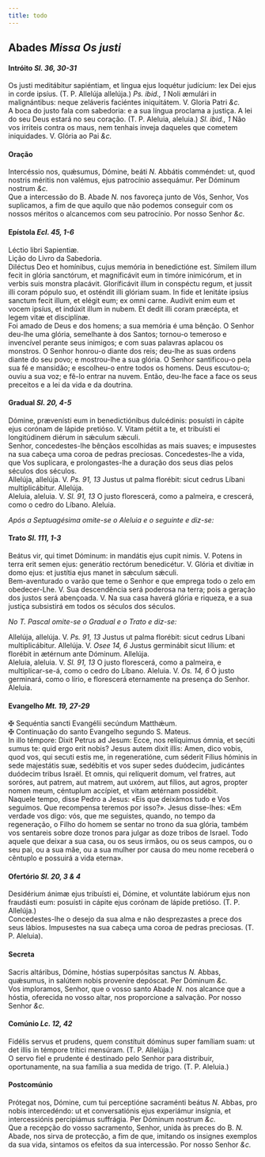 ```yaml
---
title: todo
---
```

<h2 class="text-center">Abades <em>Missa Os justi</em></h2>

<h4 class="text-center">Intróito <em>Sl. 36, 30-31</em></h4>
<div class="container-fluid">
<div class="row">
<div class="dropcap text-justify">
Os justi meditábitur sapiéntiam, et lingua ejus loquétur judícium: lex Dei ejus in corde ipsíus. (T. P. Allelúja allelúja.) <em>Ps. ibid., 1</em> Noli æmulári in malignántibus: neque zeláveris faciéntes iniquitátem.
V. Gloria Patri <em>&c.</em>
</div>
<div class="dropcap text-justify">
A boca do justo fala com sabedoria: e a sua língua proclama a justiça. A lei do seu Deus estará no seu coração. (T. P. Aleluia, aleluia.) <em>Sl. ibid., 1</em> Não vos irriteis contra os maus, nem tenhais inveja daqueles que cometem iniquidades.
V. Glória ao Pai <em>&c.</em>
</div>
</div>
</div>

<h4 class="text-center">Oração</h4>
<div class="container-fluid">
<div class="row">
<div class="dropcap text-justify">
Intercéssio nos, quǽsumus, Dómine, beáti <em>N. </em>Abbátis comméndet: ut, quod nostris méritis non valémus, ejus patrocínio assequámur. Per Dóminum nostrum <em>&c.</em>
</div>
<div class="dropcap text-justify">
Que a intercessão do B. Abade <em>N. </em>nos favoreça junto de Vós, Senhor, Vos suplicamos, a fim de que aquilo que não podemos conseguir com os nossos méritos o alcancemos com seu patrocínio. Por nosso Senhor <em>&c.</em>
</div>
</div>
</div>

<h4 class="text-center">Epístola <em>Ecl. 45, 1-6</em></h4>
<div class="container-fluid">
<div class="row">
<div class="text-justify">
Léctio libri Sapientiæ.
</div>
<div class="text-justify">
Lição do Livro da Sabedoria.
</div>
<div class="dropcap text-justify">
Diléctus Deo et homínibus, cujus memória in benedictióne est. Símilem illum fecit in glória sanctórum, et magnificávit eum in timóre inimicórum, et in verbis suis monstra placávit. Gloríficávit illum in conspéctu regum, et jussit illi coram pópulo suo, et osténdit illi glóriam suam. In fide et lenitáte ipsíus sanctum fecit illum, et elégit eum; ex omni carne. Audívit enim eum et vocem ipsíus, et indúxit illum in nubem. Et dedit illi coram præcépta, et legem vitæ et disciplínæ.
</div>
<div class="dropcap text-justify">
Foi amado de Deus e dos homens; a sua memória é uma bênção. O Senhor deu-lhe uma glória, semelhante à dos Santos; tornou-o temeroso e invencível perante seus inimigos; e com suas palavras aplacou os monstros. O Senhor honrou-o diante dos reis; deu-lhe as suas ordens diante do seu povo; e mostrou-lhe a sua glória. O Senhor santificou-o pela sua fé e mansidão; e escolheu-o entre todos os homens. Deus escutou-o; ouviu a sua voz; e fê-lo entrar na nuvem. Então, deu-lhe face a face os seus preceitos e a lei da vida e da doutrina.
</div>
</div>
</div>

<h4 class="text-center">Gradual <em>Sl. 20, 4-5</em></h4>
<div class="container-fluid">
<div class="row">
<div class="dropcap text-justify">
Dómine, prævenísti eum in benedictiónibus dulcédinis: posuísti in cápite ejus corónam de lápide pretióso. V. Vitam pétiit a te, et tribuísti ei longitúdinem diérum in sǽculum sǽculi.
</div>
<div class="dropcap text-justify">
Senhor, concedestes-lhe bênçãos escolhidas as mais suaves; e impusestes na sua cabeça uma coroa de pedras preciosas. Concedestes-lhe a vida, que Vos suplicara, e prolongastes-lhe a duração dos seus dias pelos séculos dos séculos.
</div>
<div class="text-justify">
Allelúja, allelúja. V. <em>Ps. 91, 13</em> Justus ut palma florébit: sicut cedrus Líbani multiplicábitur. Allelúja.
</div>
<div class="text-justify">
Aleluia, aleluia. V. <em>Sl. 91, 13</em> O justo florescerá, como a palmeira, e crescerá, como o cedro do Líbano. Aleluia.
</div>
</div>
</div>

<em>Após a Septuagésima omite-se o Aleluia e o seguinte e diz-se:</em>

<h4 class="text-center">Trato <em>Sl. 111, 1-3</em></h4>
<div class="container-fluid">
<div class="row">
<div class="dropcap text-justify">
Beátus vir, qui timet Dóminum: in mandátis ejus cupit nimis. V. Potens in terra erit semen ejus: generátio rectórum benedicétur. V. Glória et divítiæ in domo ejus: et justítia ejus manet in sǽculum sǽculi.
</div>
<div class="dropcap text-justify">
Bem-aventurado o varão que teme o Senhor e que emprega todo o zelo em obedecer-Lhe. V. Sua descendência será poderosa na terra; pois a geração dos justos será abençoada. V. Na sua casa haverá glória e riqueza, e a sua justiça subsistirá em todos os séculos dos séculos.
</div>
</div>
</div>

<em>No T. Pascal omite-se o Gradual e o Trato e diz-se:</em>

<div class="container-fluid">
<div class="row">
<div class="text-justify">
Allelúja, allelúja. V. <em>Ps. 91, 13</em> Justus ut palma florébit: sicut cedrus Líbani multiplicábitur. Allelúja. V. <em>Osee 14, 6</em> Justus germinábit sicut lílium: et florébit in ætérnum ante Dóminum. Allelúja.
</div>
<div class="text-justify">
Aleluia, aleluia. V. <em>Sl. 91, 13</em> O justo florescerá, como a palmeira, e multiplicar-se-á, como o cedro do Líbano. Aleluia. V. <em>Os. 14, 6</em> O justo germinará, como o lírio, e florescerá eternamente na presença do Senhor. Aleluia.
</div>
</div>
</div>

<h4 class="text-center">Evangelho <em>Mt. 19, 27-29</em></h4>
<div class="container-fluid">
<div class="row">
<div class="text-justify">
<span class="text-danger">&#10016;</span> Sequéntia sancti Evangélii secúndum Matthǽum.
</div>
<div class="text-justify">
<span class="text-danger">&#10016;</span> Continuação do santo Evangelho segundo S. Mateus.
</div>
<div class="dropcap text-justify">
In illo témpore: Dixit Petrus ad Jesum: Ecce, nos relíquimus ómnia, et secúti sumus te: quid ergo erit nobis? Jesus autem dixit illis: Amen, dico vobis, quod vos, qui secuti estis me, in regeneratióne, cum séderit Fílius hóminis in sede majestátis suæ, sedébitis et vos super sedes duódecim, judicántes duódecim tribus Israël. Et omnis, qui relíquerit domum, vel fratres, aut soróres, aut patrem, aut matrem, aut uxórem, aut fílios, aut agros, propter nomen meum, céntuplum accípiet, et vitam ætérnam possidébit.
</div>
<div class="dropcap text-justify">
Naquele tempo, disse Pedro a Jesus: «Eis que deixámos tudo e Vos seguimos. Que recompensa teremos por isso?». Jesus disse-lhes: «Em verdade vos digo: vós, que me seguistes, quando, no tempo da regeneração, o Filho do homem se sentar no trono da sua glória, também vos sentareis sobre doze tronos para julgar as doze tribos de Israel. Todo aquele que deixar a sua casa, ou os seus irmãos, ou os seus campos, ou o seu pai, ou a sua mãe, ou a sua mulher por causa do meu nome receberá o cêntuplo e possuirá a vida eterna».
</div>
</div>
</div>

<h4 class="text-center">Ofertório <em>Sl. 20, 3 & 4</em></h4>
<div class="container-fluid">
<div class="row">
<div class="dropcap text-justify">
Desidérium ánimæ ejus tribuísti ei, Dómine, et voluntáte labiórum ejus non fraudásti eum: posuísti in cápite ejus corónam de lápide pretióso. (T. P. Allelúja.)
</div>
<div class="dropcap text-justify">
Concedestes-lhe o desejo da sua alma e não desprezastes a prece dos seus lábios. Impusestes na sua cabeça uma coroa de pedras preciosas. (T. P. Aleluia).
</div>
</div>
</div>

<h4 class="text-center">Secreta</h4>
<div class="container-fluid">
<div class="row">
<div class="dropcap text-justify">
Sacris altáribus, Dómine, hóstias superpósitas sanctus <em>N. </em>Abbas, quǽsumus, in salútem nobis proveníre depóscat. Per Dóminum <em>&c.</em>
</div>
<div class="dropcap text-justify">
Vos imploramos, Senhor, que o vosso santo Abade <em>N. </em>nos alcance que a hóstia, oferecida no vosso altar, nos proporcione a salvação. Por nosso Senhor <em>&c.</em>
</div>
</div>
</div>

<h4 class="text-center">Comúnio <em>Lc. 12, 42</em></h4>
<div class="container-fluid">
<div class="row">
<div class="dropcap text-justify">
Fidélis servus et prudens, quem constítuit dóminus super famíliam suam: ut det illis in témpore trítici mensúram. (T. P. Allelúja.)
</div>
<div class="dropcap text-justify">
O servo fiel e prudente é destinado pelo Senhor para distribuir, oportunamente, na sua família a sua medida de trigo. (T. P. Aleluia.)
</div>
</div>
</div>

<h4 class="text-center">Postcomúnio</h4>
<div class="container-fluid">
<div class="row">
<div class="dropcap text-justify">
Prótegat nos, Dómine, cum tui perceptióne sacraménti beátus <em>N. </em>Abbas, pro nobis intercedéndo: ut et conversatiónis ejus experiámur insígnia, et intercessiónis percipiámus suffrágia. Per Dóminum nostrum <em>&c.</em>
</div>
<div class="dropcap text-justify">
Que a recepção do vosso sacramento, Senhor, unida às preces do B. <em>N. </em>Abade, nos sirva de protecção, a fim de que, imitando os insignes exemplos da sua vida, sintamos os efeitos da sua intercessão. Por nosso Senhor <em>&c.</em>
</div>
</div>
</div>
